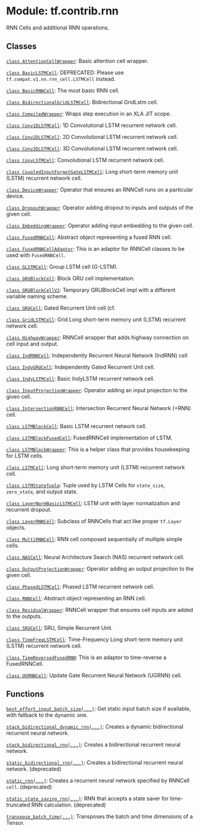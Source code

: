 <div itemscope itemtype="http://developers.google.com/ReferenceObject">
<meta itemprop="name" content="tf.contrib.rnn" />
<meta itemprop="path" content="Stable" />
</div>

# Module: tf.contrib.rnn

RNN Cells and additional RNN operations.

<!--From core-->

<!--Used to be in core, but kept in contrib.-->

<!--Created in contrib, eventual plans to move to core.-->

<!--RNNCell wrappers-->

<!--RNN functions-->

<!--RNN utilities-->

## Classes

[`class AttentionCellWrapper`](../../tf/contrib/rnn/AttentionCellWrapper.md): Basic attention cell wrapper.

[`class BasicLSTMCell`](../../tf/nn/rnn_cell/BasicLSTMCell.md): DEPRECATED: Please use `tf.compat.v1.nn.rnn_cell.LSTMCell` instead.

[`class BasicRNNCell`](../../tf/nn/rnn_cell/BasicRNNCell.md): The most basic RNN cell.

[`class BidirectionalGridLSTMCell`](../../tf/contrib/rnn/BidirectionalGridLSTMCell.md): Bidirectional GridLstm cell.

[`class CompiledWrapper`](../../tf/contrib/rnn/CompiledWrapper.md): Wraps step execution in an XLA JIT scope.

[`class Conv1DLSTMCell`](../../tf/contrib/rnn/Conv1DLSTMCell.md): 1D Convolutional LSTM recurrent network cell.

[`class Conv2DLSTMCell`](../../tf/contrib/rnn/Conv2DLSTMCell.md): 2D Convolutional LSTM recurrent network cell.

[`class Conv3DLSTMCell`](../../tf/contrib/rnn/Conv3DLSTMCell.md): 3D Convolutional LSTM recurrent network cell.

[`class ConvLSTMCell`](../../tf/contrib/rnn/ConvLSTMCell.md): Convolutional LSTM recurrent network cell.

[`class CoupledInputForgetGateLSTMCell`](../../tf/contrib/rnn/CoupledInputForgetGateLSTMCell.md): Long short-term memory unit (LSTM) recurrent network cell.

[`class DeviceWrapper`](../../tf/nn/rnn_cell/DeviceWrapper.md): Operator that ensures an RNNCell runs on a particular device.

[`class DropoutWrapper`](../../tf/nn/rnn_cell/DropoutWrapper.md): Operator adding dropout to inputs and outputs of the given cell.

[`class EmbeddingWrapper`](../../tf/contrib/rnn/EmbeddingWrapper.md): Operator adding input embedding to the given cell.

[`class FusedRNNCell`](../../tf/contrib/rnn/FusedRNNCell.md): Abstract object representing a fused RNN cell.

[`class FusedRNNCellAdaptor`](../../tf/contrib/rnn/FusedRNNCellAdaptor.md): This is an adaptor for RNNCell classes to be used with `FusedRNNCell`.

[`class GLSTMCell`](../../tf/contrib/rnn/GLSTMCell.md): Group LSTM cell (G-LSTM).

[`class GRUBlockCell`](../../tf/contrib/rnn/GRUBlockCell.md): Block GRU cell implementation.

[`class GRUBlockCellV2`](../../tf/contrib/rnn/GRUBlockCellV2.md): Temporary GRUBlockCell impl with a different variable naming scheme.

[`class GRUCell`](../../tf/nn/rnn_cell/GRUCell.md): Gated Recurrent Unit cell (cf.

[`class GridLSTMCell`](../../tf/contrib/rnn/GridLSTMCell.md): Grid Long short-term memory unit (LSTM) recurrent network cell.

[`class HighwayWrapper`](../../tf/contrib/rnn/HighwayWrapper.md): RNNCell wrapper that adds highway connection on cell input and output.

[`class IndRNNCell`](../../tf/contrib/rnn/IndRNNCell.md): Independently Recurrent Neural Network (IndRNN) cell

[`class IndyGRUCell`](../../tf/contrib/rnn/IndyGRUCell.md): Independently Gated Recurrent Unit cell.

[`class IndyLSTMCell`](../../tf/contrib/rnn/IndyLSTMCell.md): Basic IndyLSTM recurrent network cell.

[`class InputProjectionWrapper`](../../tf/contrib/rnn/InputProjectionWrapper.md): Operator adding an input projection to the given cell.

[`class IntersectionRNNCell`](../../tf/contrib/rnn/IntersectionRNNCell.md): Intersection Recurrent Neural Network (+RNN) cell.

[`class LSTMBlockCell`](../../tf/contrib/rnn/LSTMBlockCell.md): Basic LSTM recurrent network cell.

[`class LSTMBlockFusedCell`](../../tf/contrib/rnn/LSTMBlockFusedCell.md): FusedRNNCell implementation of LSTM.

[`class LSTMBlockWrapper`](../../tf/contrib/rnn/LSTMBlockWrapper.md): This is a helper class that provides housekeeping for LSTM cells.

[`class LSTMCell`](../../tf/nn/rnn_cell/LSTMCell.md): Long short-term memory unit (LSTM) recurrent network cell.

[`class LSTMStateTuple`](../../tf/nn/rnn_cell/LSTMStateTuple.md): Tuple used by LSTM Cells for `state_size`, `zero_state`, and output state.

[`class LayerNormBasicLSTMCell`](../../tf/contrib/rnn/LayerNormBasicLSTMCell.md): LSTM unit with layer normalization and recurrent dropout.

[`class LayerRNNCell`](../../tf/contrib/rnn/LayerRNNCell.md): Subclass of RNNCells that act like proper `tf.Layer` objects.

[`class MultiRNNCell`](../../tf/nn/rnn_cell/MultiRNNCell.md): RNN cell composed sequentially of multiple simple cells.

[`class NASCell`](../../tf/contrib/rnn/NASCell.md): Neural Architecture Search (NAS) recurrent network cell.

[`class OutputProjectionWrapper`](../../tf/contrib/rnn/OutputProjectionWrapper.md): Operator adding an output projection to the given cell.

[`class PhasedLSTMCell`](../../tf/contrib/rnn/PhasedLSTMCell.md): Phased LSTM recurrent network cell.

[`class RNNCell`](../../tf/nn/rnn_cell/RNNCell.md): Abstract object representing an RNN cell.

[`class ResidualWrapper`](../../tf/nn/rnn_cell/ResidualWrapper.md): RNNCell wrapper that ensures cell inputs are added to the outputs.

[`class SRUCell`](../../tf/contrib/rnn/SRUCell.md): SRU, Simple Recurrent Unit.

[`class TimeFreqLSTMCell`](../../tf/contrib/rnn/TimeFreqLSTMCell.md): Time-Frequency Long short-term memory unit (LSTM) recurrent network cell.

[`class TimeReversedFusedRNN`](../../tf/contrib/rnn/TimeReversedFusedRNN.md): This is an adaptor to time-reverse a FusedRNNCell.

[`class UGRNNCell`](../../tf/contrib/rnn/UGRNNCell.md): Update Gate Recurrent Neural Network (UGRNN) cell.

## Functions

[`best_effort_input_batch_size(...)`](../../tf/contrib/rnn/best_effort_input_batch_size.md): Get static input batch size if available, with fallback to the dynamic one.

[`stack_bidirectional_dynamic_rnn(...)`](../../tf/contrib/rnn/stack_bidirectional_dynamic_rnn.md): Creates a dynamic bidirectional recurrent neural network.

[`stack_bidirectional_rnn(...)`](../../tf/contrib/rnn/stack_bidirectional_rnn.md): Creates a bidirectional recurrent neural network.

[`static_bidirectional_rnn(...)`](../../tf/nn/static_bidirectional_rnn.md): Creates a bidirectional recurrent neural network. (deprecated)

[`static_rnn(...)`](../../tf/nn/static_rnn.md): Creates a recurrent neural network specified by RNNCell `cell`. (deprecated)

[`static_state_saving_rnn(...)`](../../tf/nn/static_state_saving_rnn.md): RNN that accepts a state saver for time-truncated RNN calculation. (deprecated)

[`transpose_batch_time(...)`](../../tf/contrib/rnn/transpose_batch_time.md): Transposes the batch and time dimensions of a Tensor.

